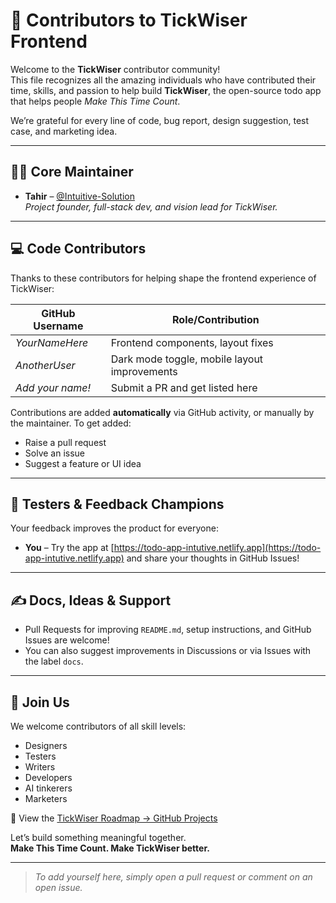 # 🤝 Contributors to TickWiser Frontend

Welcome to the **TickWiser** contributor community!  
This file recognizes all the amazing individuals who have contributed their time, skills, and passion to help build **TickWiser**, the open-source todo app that helps people _Make This Time Count_.

We’re grateful for every line of code, bug report, design suggestion, test case, and marketing idea.

---

## 🧑‍💻 Core Maintainer

- **Tahir** – [@Intuitive-Solution](https://github.com/Intuitive-Solution)  
  _Project founder, full-stack dev, and vision lead for TickWiser._

---

## 💻 Code Contributors

Thanks to these contributors for helping shape the frontend experience of TickWiser:

| GitHub Username | Role/Contribution |
|-----------------|-------------------|
| _YourNameHere_  | Frontend components, layout fixes |
| _AnotherUser_   | Dark mode toggle, mobile layout improvements |
| _Add your name!_ | Submit a PR and get listed here |

Contributions are added **automatically** via GitHub activity, or manually by the maintainer. To get added:
- Raise a pull request
- Solve an issue
- Suggest a feature or UI idea

---

## 🧪 Testers & Feedback Champions

Your feedback improves the product for everyone:

- **You** – Try the app at [https://todo-app-intutive.netlify.app](https://todo-app-intutive.netlify.app) and share your thoughts in GitHub Issues!

---

## ✍️ Docs, Ideas & Support

- Pull Requests for improving `README.md`, setup instructions, and GitHub Issues are welcome!
- You can also suggest improvements in Discussions or via Issues with the label `docs`.

---

## 🙌 Join Us

We welcome contributors of all skill levels:
- Designers
- Testers
- Writers
- Developers
- AI tinkerers
- Marketers

📍 View the [TickWiser Roadmap → GitHub Projects](https://github.com/orgs/Intuitive-Solution/projects/2)

Let’s build something meaningful together.  
**Make This Time Count. Make TickWiser better.**

---

> _To add yourself here, simply open a pull request or comment on an open issue._
